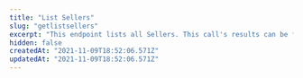 ```yaml
---
title: "List Sellers"
slug: "getlistsellers"
excerpt: "This endpoint lists all Sellers. This call's results can be filtered by [trade policies](https://help.vtex.com/en/tutorial/como-funciona-uma-politica-comercial--6Xef8PZiFm40kg2STrMkMV#master-data) through the `sc` query param."
hidden: false
createdAt: "2021-11-09T18:52:06.571Z"
updatedAt: "2021-11-09T18:52:06.571Z"
---
```

